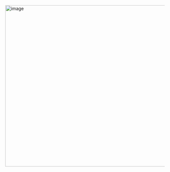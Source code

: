 <img width="561" height="512" alt="image" src="https://github.com/user-attachments/assets/06242c81-33b9-49c3-b0b2-a4ea4e4ac44f" />

